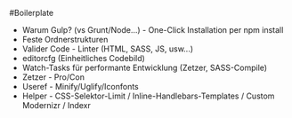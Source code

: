 #Boilerplate

* Warum Gulp? (vs Grunt/Node...) - One-Click Installation per npm install
* Feste Ordnerstrukturen
* Valider Code - Linter (HTML, SASS, JS, usw...)
* editorcfg (Einheitliches Codebild)
* Watch-Tasks für performante Entwicklung (Zetzer, SASS-Compile)
* Zetzer - Pro/Con
* Useref - Minify/Uglify/Iconfonts
* Helper - CSS-Selektor-Limit / Inline-Handlebars-Templates / Custom Modernizr / Indexr